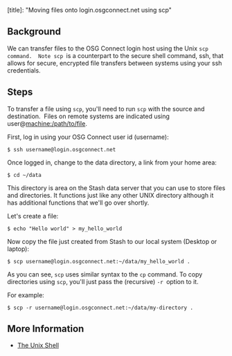 [title]: "Moving files onto login.osgconnect.net using scp"

Background
----------

We can transfer files to the OSG Connect login host using the Unix `scp command.
 Note scp `is a counterpart to the secure shell command, ssh, that allows for
secure, encrypted file transfers between systems using your ssh credentials.

Steps
-----

To transfer a file using `scp`, you'll need to run `scp` with the source and
destination.  Files on remote systems are indicated using
user\@[machine:/path/to/file](<http://machine/path/to/file>).

First, log in using your OSG Connect user id (username): 

~~~~~~~~~~~~~~~~~~~~~~~~~~~~~~~~~~~~~~~~~~~~~~~~~~~~~~~~~~~~~~~~~~~~~~~~~~~~~~~~
$ ssh username@login.osgconnect.net
~~~~~~~~~~~~~~~~~~~~~~~~~~~~~~~~~~~~~~~~~~~~~~~~~~~~~~~~~~~~~~~~~~~~~~~~~~~~~~~~

Once logged in, change to the data directory, a link from your home area:

~~~~~~~~~~~~~~~~~~~~~~~~~~~~~~~~~~~~~~~~~~~~~~~~~~~~~~~~~~~~~~~~~~~~~~~~~~~~~~~~
$ cd ~/data
~~~~~~~~~~~~~~~~~~~~~~~~~~~~~~~~~~~~~~~~~~~~~~~~~~~~~~~~~~~~~~~~~~~~~~~~~~~~~~~~

This directory is area on the Stash data server that you can use to store files
and directories. It functions just like any other UNIX directory although it has
additional functions that we'll go over shortly. 

Let's create a file:

~~~~~~~~~~~~~~~~~~~~~~~~~~~~~~~~~~~~~~~~~~~~~~~~~~~~~~~~~~~~~~~~~~~~~~~~~~~~~~~~
$ echo "Hello world" > my_hello_world
~~~~~~~~~~~~~~~~~~~~~~~~~~~~~~~~~~~~~~~~~~~~~~~~~~~~~~~~~~~~~~~~~~~~~~~~~~~~~~~~

Now copy the file just created from Stash to our local system (Desktop or
laptop):

~~~~~~~~~~~~~~~~~~~~~~~~~~~~~~~~~~~~~~~~~~~~~~~~~~~~~~~~~~~~~~~~~~~~~~~~~~~~~~~~
$ scp username@login.osgconnect.net:~/data/my_hello_world .
~~~~~~~~~~~~~~~~~~~~~~~~~~~~~~~~~~~~~~~~~~~~~~~~~~~~~~~~~~~~~~~~~~~~~~~~~~~~~~~~

As you can see, `scp` uses similar syntax to the `cp` command. To copy
directories using `scp`, you'll just pass the (recursive) `-r `option to it. 

For example:

~~~~~~~~~~~~~~~~~~~~~~~~~~~~~~~~~~~~~~~~~~~~~~~~~~~~~~~~~~~~~~~~~~~~~~~~~~~~~~~~
$ scp -r username@login.osgconnect.net:~/data/my-directory .
~~~~~~~~~~~~~~~~~~~~~~~~~~~~~~~~~~~~~~~~~~~~~~~~~~~~~~~~~~~~~~~~~~~~~~~~~~~~~~~~

More Information
----------------

-   [The Unix
    Shell](<http://swc-osg-workshop.github.io/2014-12-15-UChicago/novice/shell/index.html>)

